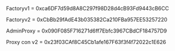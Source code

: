 Factoryv1 = 0xca6DF7d59d8A8C297f98D28d4cB93Fd9443cB6CC

Factoryv2 = 0xCbBb29fAdE43b035382Ca210FBa957EE53257220

AdminProxy = 0x090F085F716271d6ff7Ebfc3967CBdCF184757D9

Proxy con v2 = 0x23f03CAf8C45Cb1afe167F63f3f4f72022c1E626